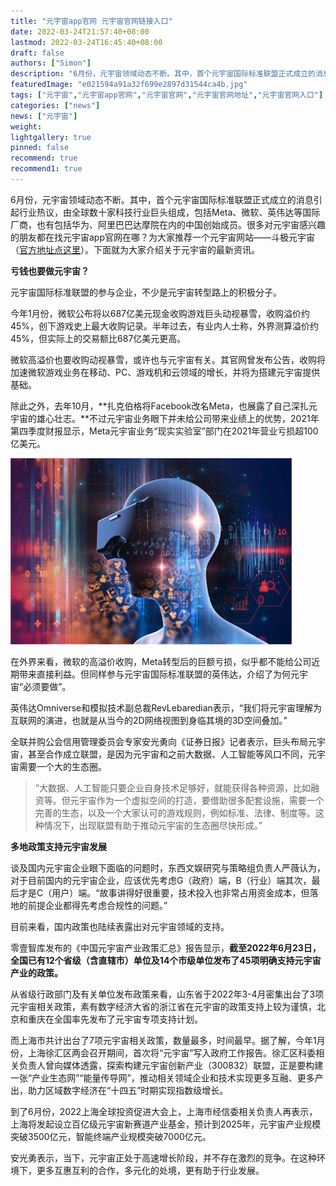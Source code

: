 ```yaml
---
title: "元宇宙app官网 元宇宙官网链接入口"
date: 2022-03-24T21:57:40+08:00
lastmod: 2022-03-24T16:45:40+08:00
draft: false
authors: ["Simon"]
description: "6月份，元宇宙领域动态不断。其中，首个元宇宙国际标准联盟正式成立的消息引起行业热议，由全球数十家科技行业巨头组成，包括Meta、微软、英伟达等国际厂商，也有包括华为、阿里巴巴达摩院在内的中国创始成员。"
featuredImage: "e021594a91a32f699e2897d31544ca4b.jpg"
tags: ["元宇宙","元宇宙app官网","元宇宙官网","元宇宙官网地址","元宇宙官网入口"]
categories: ["news"]
news: ["元宇宙"]
weight: 
lightgallery: true
pinned: false
recommend: true
recommend1: true
---
```

6月份，元宇宙领域动态不断。其中，首个元宇宙国际标准联盟正式成立的消息引起行业热议，由全球数十家科技行业巨头组成，包括Meta、微软、英伟达等国际厂商，也有包括华为、阿里巴巴达摩院在内的中国创始成员。很多对元宇宙感兴趣的朋友都在找元宇宙app官网在哪？为大家推荐一个元宇宙网站——斗极元宇宙（[官方地址点这里](https://demo.metabd.io/)）。下面就为大家介绍关于元宇宙的最新资讯。

**亏钱也要做元宇宙？**

元宇宙国际标准联盟的参与企业，不少是元宇宙转型路上的积极分子。

今年1月份，微软公布将以687亿美元现金收购游戏巨头动视暴雪，收购溢价约45%，创下游戏史上最大收购记录。半年过去，有业内人士称，外界测算溢价约45%，但实际上的交易额比687亿美元更高。

微软高溢价也要收购动视暴雪，或许也与元宇宙有关。其官网曾发布公告，收购将加速微软游戏业务在移动、PC、游戏机和云领域的增长，并将为搭建元宇宙提供基础。

除此之外，去年10月，**扎克伯格将Facebook改名Meta，也展露了自己深扎元宇宙的雄心壮志。**不过元宇宙业务眼下并未给公司带来业绩上的优势，2021年第四季度财报显示，Meta元宇宙业务“现实实验室”部门在2021年营业亏损超100亿美元。

![配图一](e021594a91a32f699e2897d31544ca4b.jpg)

在外界来看，微软的高溢价收购，Meta转型后的巨额亏损，似乎都不能给公司近期带来直接利益。但同样参与元宇宙国际标准联盟的英伟达，介绍了为何元宇宙“必须要做”。

英伟达Omniverse和模拟技术副总裁RevLebaredian表示，“我们将元宇宙理解为互联网的演进，也就是从当今的2D网络视图到身临其境的3D空间叠加。”

全联并购公会信用管理委员会专家安光勇向《证券日报》记者表示，巨头布局元宇宙，甚至合作成立联盟，是因为元宇宙和之前大数据、人工智能等风口不同，元宇宙需要一个大的生态圈。

> “大数据、人工智能只要企业自身技术足够好，就能获得各种资源，比如融资等。但元宇宙作为一个虚拟空间的打造，要借助很多配套设施，需要一个完善的生态，以及一个大家认可的游戏规则，例如标准、法律、制度等。这种情况下，出现联盟有助于推动元宇宙的生态圈尽快形成。”

**多地政策支持元宇宙发展**

谈及国内元宇宙企业眼下面临的问题时，东西文娱研究与策略组负责人严薇认为，对于目前国内的元宇宙企业，应该优先考虑G（政府）端，B（行业）端其次，最后才是C（用户）端。“故事讲得好很重要，技术投入也非常占用资金成本，但落地的前提企业都得先考虑合规性的问题。”

目前来看，国内政策也陆续表露出对元宇宙领域的支持。

零壹智库发布的《中国元宇宙产业政策汇总》报告显示，**截至2022年6月23日，全国已有12个省级（含直辖市）单位及14个市级单位发布了45项明确支持元宇宙产业的政策。**

从省级行政部门及有关单位发布政策来看，山东省于2022年3-4月密集出台了3项元宇宙相关政策，素有数字经济大省的浙江省在元宇宙的政策支持上较为谨慎，北京和重庆在全国率先发布了元宇宙专项支持计划。

而上海市共计出台了7项元宇宙相关政策，数量最多，时间最早。据了解，今年1月份，上海徐汇区两会召开期间，首次将“元宇宙”写入政府工作报告。徐汇区科委相关负责人曾向媒体透露，探索构建元宇宙创新产业（300832）联盟，正是要构建一张“产业生态网”“能量传导网”，推动相关领域企业和技术实现更多互融、更多产出，助力区域数字经济在“十四五”时期实现指数级增长。

到了6月份，2022上海全球投资促进大会上，上海市经信委相关负责人再表示，上海将发起设立百亿级元宇宙新赛道产业基金，预计到2025年，元宇宙产业规模突破3500亿元，智能终端产业规模突破7000亿元。

安光勇表示，当下，元宇宙正处于高速增长阶段，并不存在激烈的竞争。在这种环境下，更多互惠互利的合作，多元化的处境，更有助于行业发展。
